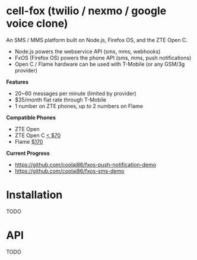 cell-fox (twilio / nexmo / google voice clone)
========

An SMS / MMS platform built on Node.js, Firefox OS, and the ZTE Open C.

* Node.js powers the webservice API (sms, mms, webhooks)
* FxOS (Firefox OS) powers the phone API (sms, mms, push notifications)
* Open C / Flame hardware can be used with T-Mobile (or any GSM/3g provider)

**Features**

* 20~60 messages per minute (limited by provider)
* $35/month flat rate through T-Mobile
* 1 number on ZTE phones, up to 2 numbers on Flame

**Compatible Phones**

* ZTE Open 
* ZTE Open C [< $70](http://www.ebay.com/sch/i.html?_nkw=firefox+zte)
* Flame [$170](https://developer.mozilla.org/en-US/Firefox_OS/Developer_phone_guide/Flame)

**Current Progress**

* https://github.com/coolaj86/fxos-push-notification-demo
* https://github.com/coolaj86/fxos-sms-demo

Installation
=======

TODO

API
====

TODO
